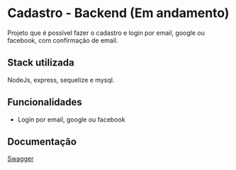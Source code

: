 
# Cadastro - Backend (Em andamento)

Projeto que é possível fazer o cadastro e login por email, google ou facebook, com confirmação de email.




## Stack utilizada

NodeJs, express, sequelize e mysql.





## Funcionalidades

- Login por email, google ou facebook


## Documentação

[Swagger](https://localhost:3000/api-docs)

